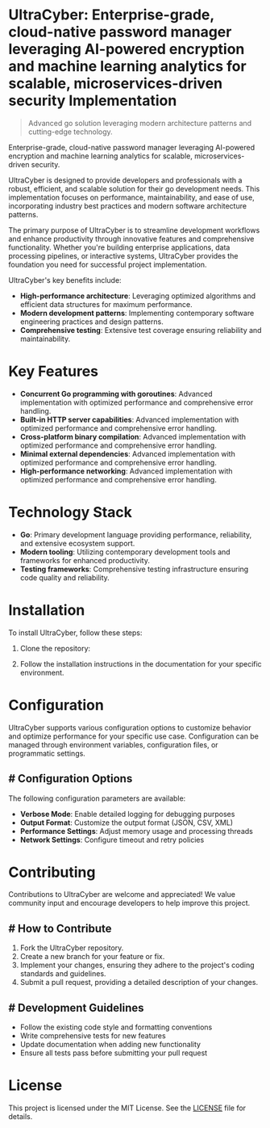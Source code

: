 <!-- fallback_UltraCyber_20250802101052_24920 -->

# UltraCyber: Enterprise-grade, cloud-native password manager leveraging AI-powered encryption and machine learning analytics for scalable, microservices-driven security Implementation
> Advanced go solution leveraging modern architecture patterns and cutting-edge technology.

Enterprise-grade, cloud-native password manager leveraging AI-powered encryption and machine learning analytics for scalable, microservices-driven security.

UltraCyber is designed to provide developers and professionals with a robust, efficient, and scalable solution for their go development needs. This implementation focuses on performance, maintainability, and ease of use, incorporating industry best practices and modern software architecture patterns.

The primary purpose of UltraCyber is to streamline development workflows and enhance productivity through innovative features and comprehensive functionality. Whether you're building enterprise applications, data processing pipelines, or interactive systems, UltraCyber provides the foundation you need for successful project implementation.

UltraCyber's key benefits include:

* **High-performance architecture**: Leveraging optimized algorithms and efficient data structures for maximum performance.
* **Modern development patterns**: Implementing contemporary software engineering practices and design patterns.
* **Comprehensive testing**: Extensive test coverage ensuring reliability and maintainability.

# Key Features

* **Concurrent Go programming with goroutines**: Advanced implementation with optimized performance and comprehensive error handling.
* **Built-in HTTP server capabilities**: Advanced implementation with optimized performance and comprehensive error handling.
* **Cross-platform binary compilation**: Advanced implementation with optimized performance and comprehensive error handling.
* **Minimal external dependencies**: Advanced implementation with optimized performance and comprehensive error handling.
* **High-performance networking**: Advanced implementation with optimized performance and comprehensive error handling.

# Technology Stack

* **Go**: Primary development language providing performance, reliability, and extensive ecosystem support.
* **Modern tooling**: Utilizing contemporary development tools and frameworks for enhanced productivity.
* **Testing frameworks**: Comprehensive testing infrastructure ensuring code quality and reliability.

# Installation

To install UltraCyber, follow these steps:

1. Clone the repository:


2. Follow the installation instructions in the documentation for your specific environment.

# Configuration

UltraCyber supports various configuration options to customize behavior and optimize performance for your specific use case. Configuration can be managed through environment variables, configuration files, or programmatic settings.

## # Configuration Options

The following configuration parameters are available:

* **Verbose Mode**: Enable detailed logging for debugging purposes
* **Output Format**: Customize the output format (JSON, CSV, XML)
* **Performance Settings**: Adjust memory usage and processing threads
* **Network Settings**: Configure timeout and retry policies

# Contributing

Contributions to UltraCyber are welcome and appreciated! We value community input and encourage developers to help improve this project.

## # How to Contribute

1. Fork the UltraCyber repository.
2. Create a new branch for your feature or fix.
3. Implement your changes, ensuring they adhere to the project's coding standards and guidelines.
4. Submit a pull request, providing a detailed description of your changes.

## # Development Guidelines

* Follow the existing code style and formatting conventions
* Write comprehensive tests for new features
* Update documentation when adding new functionality
* Ensure all tests pass before submitting your pull request

# License

This project is licensed under the MIT License. See the [LICENSE](https://github.com/Muramatsuu/UltraCyber/blob/main/LICENSE) file for details.
